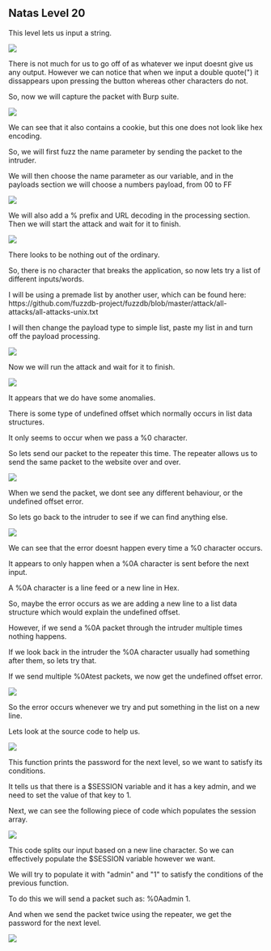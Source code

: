 <h2>Natas Level 20</h2>
<p>This level lets us input a string.</p>
<img src="https://i.imgur.com/q9Bpjwv.jpeg"/>
<p>There is not much for us to go off of as whatever we input doesnt give us any output. However we can notice that when we input a double quote(") it dissappears upon pressing the button whereas other characters do not.</p>
<p>So, now we will capture the packet with Burp suite.</p>
<img src="https://i.imgur.com/LN5rCAX.jpg"/>
<p>We can see that it also contains a cookie, but this one does not look like hex encoding.</p>
<p>So, we will first fuzz the name parameter by sending the packet to the intruder.</p>
<p>We will then choose the name parameter as our variable, and in the payloads section we will choose a numbers payload, from 00 to FF</p>
<img src="https://i.imgur.com/antqji7.jpg"/>
<p>We will also add a % prefix and URL decoding in the processing section. Then we will start the attack and wait for it to finish.</p>
<img src="https://i.imgur.com/WHs0E7w.jpg"/>
<p>There looks to be nothing out of the ordinary.</p>
<p>So, there is no character that breaks the application, so now lets try a list of different inputs/words.</p>
<p>I will be using a premade list by another user, which can be found here: https://github.com/fuzzdb-project/fuzzdb/blob/master/attack/all-attacks/all-attacks-unix.txt</p>
<p>I will then change the payload type to simple list, paste my list in and turn off the payload processing.</p>
<img src="https://i.imgur.com/jzQ216V.jpg"/>
<p>Now we will run the attack and wait for it to finish.</p>
<img src="https://i.imgur.com/QYvMYBh.jpg"/>
<p>It appears that we do have some anomalies.</p>
<p>There is some type of undefined offset which normally occurs in list data structures.</p>
<p>It only seems to occur when we pass a %0 character.</p>
<p>So lets send our packet to the repeater this time. The repeater allows us to send the same packet to the website over and over.</p>
<img src="https://i.imgur.com/XhwjLFB.jpg"/>
<p>When we send the packet, we dont see any different behaviour, or the undefined offset error.</p>
<p>So lets go back to the intruder to see if we can find anything else.</p>
<img src="https://i.imgur.com/gILg35U.jpg"/>
<p>We can see that the error doesnt happen every time a %0 character occurs.</p>
<p>It appears to only happen when a %0A character is sent before the next input.</p>
<p>A %0A character is a line feed or a new line in Hex.</p>
<p>So, maybe the error occurs as we are adding a new line to a list data structure which would explain the undefined offset.</p>
<p>However, if we send a %0A packet through the intruder multiple times nothing happens.</p>
<p>If we look back in the intruder the %0A character usually had something after them, so lets try that.</p>
<p>If we send multiple %0Atest packets, we now get the undefined offset error.</p>
<img src="https://i.imgur.com/KxmqN4r.jpg"/>
<p>So the error occurs whenever we try and put something in the list on a new line.</p>
<p>Lets look at the source code to help us.</p>
<img src="https://i.imgur.com/SIGMjX0.jpg"/>
<p>This function prints the password for the next level, so we want to satisfy its conditions.</p>
<p>It tells us that there is a $SESSION variable and it has a key admin, and we need to set the value of that key to 1.</p>
<p>Next, we can see the following piece of code which populates the session array.</p>
<img src="https://i.imgur.com/gvxk6iX.jpg"/>
<p>This code splits our input based on a new line character. So we can effectively populate the $SESSION variable however we want.</p>
<p>We will try to populate it with "admin" and "1" to satisfy the conditions of the previous function.</p>
<p>To do this we will send a packet such as: %0Aadmin 1.</p>
<p>And when we send the packet twice using the repeater, we get the password for the next level.</p>
<img src="https://i.imgur.com/SgojUUr.jpg"/>
